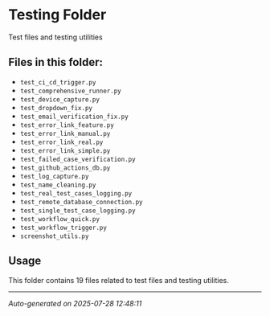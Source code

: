 # Testing Folder

Test files and testing utilities

## Files in this folder:

- `test_ci_cd_trigger.py`
- `test_comprehensive_runner.py`
- `test_device_capture.py`
- `test_dropdown_fix.py`
- `test_email_verification_fix.py`
- `test_error_link_feature.py`
- `test_error_link_manual.py`
- `test_error_link_real.py`
- `test_error_link_simple.py`
- `test_failed_case_verification.py`
- `test_github_actions_db.py`
- `test_log_capture.py`
- `test_name_cleaning.py`
- `test_real_test_cases_logging.py`
- `test_remote_database_connection.py`
- `test_single_test_case_logging.py`
- `test_workflow_quick.py`
- `test_workflow_trigger.py`
- `screenshot_utils.py`

## Usage

This folder contains 19 files related to test files and testing utilities.

---
*Auto-generated on 2025-07-28 12:48:11*
